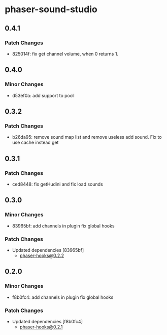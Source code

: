 # phaser-sound-studio

## 0.4.1

### Patch Changes

- 825014f: fix get channel volume, when 0 returns 1.

## 0.4.0

### Minor Changes

- d53ef0a: add support to pool

## 0.3.2

### Patch Changes

- b26da95: remove sound map list and remove useless add sound. Fix to use cache instead get

## 0.3.1

### Patch Changes

- ced8448: fix getHudini and fix load sounds

## 0.3.0

### Minor Changes

- 83965bf: add channels in plugin
  fix global hooks

### Patch Changes

- Updated dependencies [83965bf]
  - phaser-hooks@0.2.2

## 0.2.0

### Minor Changes

- f8b0fc4: add channels in plugin
  fix global hooks

### Patch Changes

- Updated dependencies [f8b0fc4]
  - phaser-hooks@0.2.1
